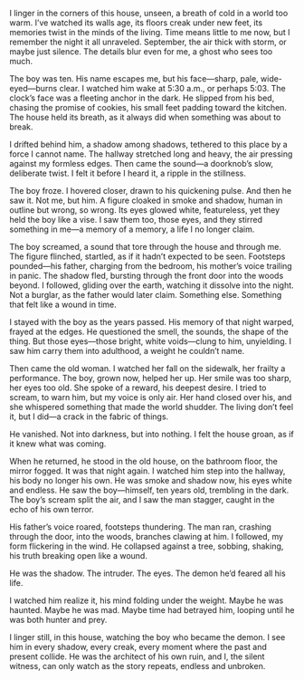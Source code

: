 I linger in the corners of this house, unseen, a breath of cold in a world too warm. I’ve watched its walls age, its floors creak under new feet, its memories twist in the minds of the living. Time means little to me now, but I remember the night it all unraveled. September, the air thick with storm, or maybe just silence. The details blur even for me, a ghost who sees too much.

The boy was ten. His name escapes me, but his face—sharp, pale, wide-eyed—burns clear. I watched him wake at 5:30 a.m., or perhaps 5:03. The clock’s face was a fleeting anchor in the dark. He slipped from his bed, chasing the promise of cookies, his small feet padding toward the kitchen. The house held its breath, as it always did when something was about to break.

I drifted behind him, a shadow among shadows, tethered to this place by a force I cannot name. The hallway stretched long and heavy, the air pressing against my formless edges. Then came the sound—a doorknob’s slow, deliberate twist. I felt it before I heard it, a ripple in the stillness.

The boy froze. I hovered closer, drawn to his quickening pulse. And then he saw it. Not me, but him. A figure cloaked in smoke and shadow, human in outline but wrong, so wrong. Its eyes glowed white, featureless, yet they held the boy like a vise. I saw them too, those eyes, and they stirred something in me—a memory of a memory, a life I no longer claim.

The boy screamed, a sound that tore through the house and through me. The figure flinched, startled, as if it hadn’t expected to be seen. Footsteps pounded—his father, charging from the bedroom, his mother’s voice trailing in panic. The shadow fled, bursting through the front door into the woods beyond. I followed, gliding over the earth, watching it dissolve into the night. Not a burglar, as the father would later claim. Something else. Something that felt like a wound in time.

I stayed with the boy as the years passed. His memory of that night warped, frayed at the edges. He questioned the smell, the sounds, the shape of the thing. But those eyes—those bright, white voids—clung to him, unyielding. I saw him carry them into adulthood, a weight he couldn’t name.

Then came the old woman. I watched her fall on the sidewalk, her frailty a performance. The boy, grown now, helped her up. Her smile was too sharp, her eyes too old. She spoke of a reward, his deepest desire. I tried to scream, to warn him, but my voice is only air. Her hand closed over his, and she whispered something that made the world shudder. The living don’t feel it, but I did—a crack in the fabric of things.

He vanished. Not into darkness, but into nothing. I felt the house groan, as if it knew what was coming.

When he returned, he stood in the old house, on the bathroom floor, the mirror fogged. It was that night again. I watched him step into the hallway, his body no longer his own. He was smoke and shadow now, his eyes white and endless. He saw the boy—himself, ten years old, trembling in the dark. The boy’s scream split the air, and I saw the man stagger, caught in the echo of his own terror.

His father’s voice roared, footsteps thundering. The man ran, crashing through the door, into the woods, branches clawing at him. I followed, my form flickering in the wind. He collapsed against a tree, sobbing, shaking, his truth breaking open like a wound.

He was the shadow. The intruder. The eyes. The demon he’d feared all his life.

I watched him realize it, his mind folding under the weight. Maybe he was haunted. Maybe he was mad. Maybe time had betrayed him, looping until he was both hunter and prey.

I linger still, in this house, watching the boy who became the demon. I see him in every shadow, every creak, every moment where the past and present collide. He was the architect of his own ruin, and I, the silent witness, can only watch as the story repeats, endless and unbroken.